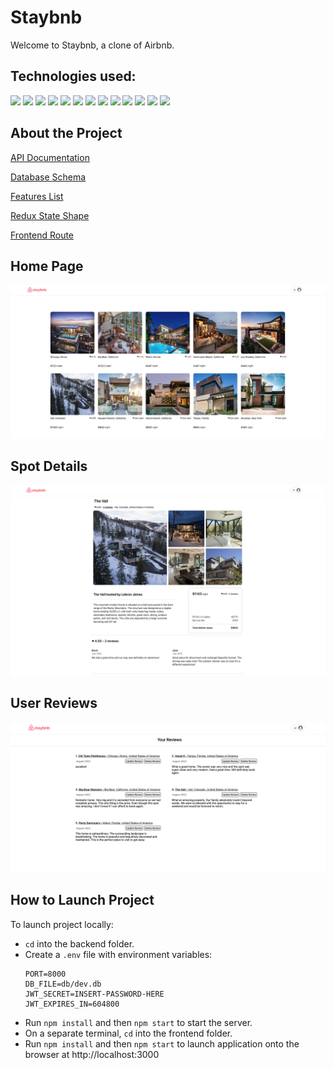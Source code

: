 # Staybnb

Welcome to Staybnb, a clone of Airbnb.


## Technologies used:

![](https://user-images.githubusercontent.com/94085979/187011760-2ab7d8fe-2020-40d8-84a1-3e463ae6718e.svg)
![](https://user-images.githubusercontent.com/94085979/187011810-b9378e1a-8d2d-49ea-8d3d-eb3e83447c13.svg)
![](https://user-images.githubusercontent.com/94085979/187011814-ffd57673-d860-42dc-833b-20c793553b00.svg)
![](https://img.shields.io/badge/-Sequelize-52B0E7?logo=sequelize&logoColor=white&style=for-the-badge)
![](https://img.shields.io/badge/-Express-black?logo=express&logoColor=white&style=for-the-badge)
![](https://user-images.githubusercontent.com/94085979/187011820-bbcedb49-f350-456d-8d11-14326b394b2c.svg)
![](https://user-images.githubusercontent.com/94085979/187011825-efa962b0-85f6-4ead-a408-835f449860e9.svg)
![](https://user-images.githubusercontent.com/94085979/187011832-f41fd6fb-9845-4e2b-8423-4c58848612a4.svg)
![](https://img.shields.io/badge/-Amazon%20S3-569A31?logo=amazon-s3&logoColor=white&style=for-the-badge)
![](https://img.shields.io/badge/-SQLite-003B57?logo=sqlite&logoColor=white&style=for-the-badge)
![](https://img.shields.io/badge/-Node.js-339933?logo=node.js&logoColor=white&style=for-the-badge)
![](https://img.shields.io/badge/-NPM-CB3837?logo=npm&logoColor=white&style=for-the-badge)
![](https://img.shields.io/badge/-Git-F05032?logo=git&logoColor=white&style=for-the-badge)



## About the Project

[API Documentation](https://github.com/davidjettt/Airbnb-clone/wiki/API-Documentation)

[Database Schema](https://github.com/davidjettt/Airbnb-clone/raw/master/backend/airbnb-clone-db-schema-3.png)

[Features List](https://github.com/davidjettt/Airbnb-clone/wiki/Features-List)

[Redux State Shape](https://github.com/davidjettt/Airbnb-clone/wiki/Redux-State-Shape)

[Frontend Route](https://github.com/davidjettt/Airbnb-clone/wiki/Frontend-Routes)



## Home Page
![](app-screenshots/staybnb-homepage.png)

## Spot Details
![](app-screenshots/staybnb-spot-page.png)

## User Reviews
![](app-screenshots/staybnb-user-reviews.png)

## How to Launch Project

To launch project locally:
- `cd` into the backend folder.
- Create a `.env` file with environment variables:
    ```
    PORT=8000
    DB_FILE=db/dev.db
    JWT_SECRET=INSERT-PASSWORD-HERE
    JWT_EXPIRES_IN=604800
    ```
- Run `npm install` and then `npm start` to start the server.
- On a separate terminal, `cd` into the frontend folder.
- Run `npm install` and then `npm start` to launch application onto the browser at http://localhost:3000
